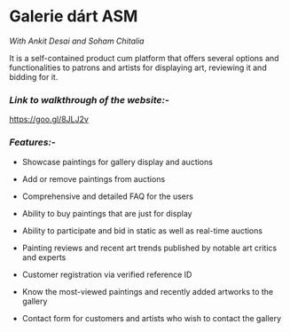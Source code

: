 # Galerie dárt ASM

_With Ankit Desai and Soham Chitalia_

It is a self-contained product cum platform that
offers several options and functionalities to patrons and artists for
displaying art, reviewing it and bidding for it.

### **_Link to walkthrough of the website:-_**

https://goo.gl/8JLJ2v

### **_Features:-_**

* Showcase paintings for gallery
display and auctions

* Add or remove paintings from
auctions

* Comprehensive and detailed FAQ for the users

* Ability to buy paintings that are just for display

* Ability to participate and bid in static as well as
real-time auctions

* Painting reviews and recent art trends published by
notable art critics and experts

* Customer registration via verified reference ID

* Know the most-viewed paintings and recently added
artworks to the gallery

* Contact form for customers and artists who wish to
contact the gallery  
 

